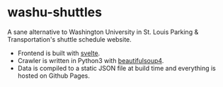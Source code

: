 # washu-shuttles

A sane alternative to Washington University in St. Louis Parking & Transportation's shuttle schedule website.

- Frontend is built with [svelte](https://svelte.dev/).
- Crawler is written in Python3 with [beautifulsoup4](https://beautiful-soup-4.readthedocs.io/en/latest/).
- Data is compiled to a static JSON file at build time and everything is hosted on Github Pages.
